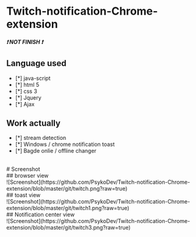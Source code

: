 # Twitch-notification-Chrome-extension

##### :heavy_exclamation_mark: NOT FINISH :heavy_exclamation_mark:<br>
## Language used
* [*] java-script
* [*] html 5
* [*] css 3
* [*] Jquery
* [*] Ajax

## Work actually 
* [*] stream detection
* [*] Windows / chrome notification toast
* [*] Bagde onlie / offline changer
<br>
# Screenshot <br>
## browser view <br>
![Screenshot](https://github.com/PsykoDev/Twitch-notification-Chrome-extension/blob/master/git/twitch.png?raw=true) <br>
## toast view <br>
![Screenshot](https://github.com/PsykoDev/Twitch-notification-Chrome-extension/blob/master/git/twitch1.png?raw=true) <br>
## Notification center view <br>
![Screenshot](https://github.com/PsykoDev/Twitch-notification-Chrome-extension/blob/master/git/twitch3.png?raw=true) <br>
